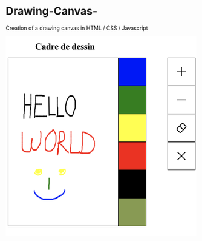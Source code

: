 # Drawing-Canvas-

Creation of a drawing canvas in HTML / CSS / Javascript 

 ![Image of Yaktocat](canvas.png)
